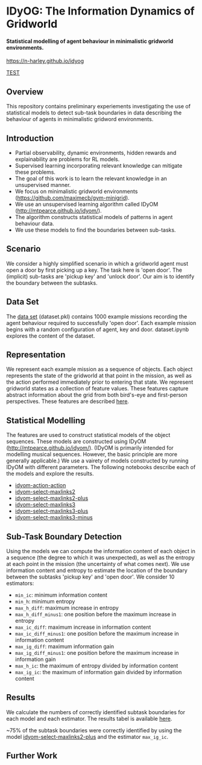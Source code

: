 # IDyOG: The Information Dynamics of Gridworld

#### Statistical modelling of agent behaviour in minimalistic gridworld environments.  

<https://n-harley.github.io/idyog>

[TEST](test.md)

## Overview

This repository contains preliminary experiements investigating the use of statistical models to detect sub-task boundaries in data describing the behaviour of agents in minimalistic gridword environments.

## Introduction

- Partial observability, dynamic environments, hidden rewards and explainability are problems for RL models. 
- Supervised learning incorporating relevant knowledge can mitigate these problems.
- The goal of this work is to learn the relevant knowledge in an unsupervised manner.
- We focus on minimalistic gridworld environments (<https://github.com/maximecb/gym-minigrid>).
- We use an unsupervised learning algorithm called IDyOM (<http://mtpearce.github.io/idyom/>).
- The algorithm constructs statistical models of patterns in agent behaviour data.
- We use these models to find the boundaries between sub-tasks.

## Scenario

We consider a highly simplified scenario in which a gridworld agent must open a door by first picking up a key. The task here is 'open door'. The (implicit) sub-tasks are 'pickup key' and 'unlock door'. Our aim is to identify the boundary between the subtasks. 

## Data Set

The [data set](https://nbviewer.jupyter.org/github/n-harley/idyog/blob/main/dataset.ipynb) (dataset.pkl) contains 1000 example missions recording the agent behaviour required to successfully 'open door'. Each example mission begins with a random configuration of agent, key and door. dataset.ipynb explores the content of the dataset. 

## Representation

We represent each example mission as a sequence of objects. Each object represents the state of the gridworld at that point in the mission, as well as the action performed immediately prior to entering that state. We represent gridworld states as a collection of feature values. These features capture abstract information about the grid from both bird's-eye and first-person perspectives. These features are described [here](https://github.com/n-harley/idyog/blob/main/representation.pdf).

## Statistical Modelling

The features are used to construct statistical models of the object sequences. These models are constructed using IDyOM (<http://mtpearce.github.io/idyom/>). (IDyOM is primarily intended for modelling musical sequences. However, the basic principle are more generally applicable.) We use a vairety of models constructed by running IDyOM with different parameters. The following notebooks describe each of the models and explore the results. 

- [idyom-action-action](./idyom-action-action.ipynb)
- [idyom-select-maxlinks2](https://nbviewer.jupyter.org/github/n-harley/idyog/blob/main/idyom-select-maxlinks2.ipynb)
- [idyom-select-maxlinks2-plus](https://nbviewer.jupyter.org/github/n-harley/idyog/blob/main/idyom-select-maxlinks2-plus.ipynb)
- [idyom-select-maxlinks3](https://nbviewer.jupyter.org/github/n-harley/idyog/blob/main/idyom-select-maxlinks3.ipynb)
- [idyom-select-maxlinks3-plus](https://nbviewer.jupyter.org/github/n-harley/idyog/blob/main/idyom-select-maxlinks3-plus.ipynb)
- [idyom-select-maxlinks3-minus](https://nbviewer.jupyter.org/github/n-harley/idyog/blob/main/idyom-select-maxlinks3-minus.ipynb)

## Sub-Task Boundary Detection

Using the models we can compute the information content of each object in a sequence (the degree to which it was unexpected), as well as the entropy at each point in the mission (the uncertainty of what comes next). We use information content and entropy to estimate the location of the boundary between the subtasks 'pickup key' and 'open door'. We consider 10 estimators:

- `min_ic`: minimum information content
- `min_h`: minimum entropy
- `max_h_diff`: maximum increase in entropy
- `max_h_diff_minus1`: one position before the maximum increase in entropy
- `max_ic_diff`: maximum increase in information content
- `max_ic_diff_minus1`: one position before the maximum increase in information content
- `max_ig_diff`: maximum information gain
- `max_ig_diff_minus1`: one position before the maximum increase in information gain
- `max_h_ic`: the maximum of entropy divided by information content
- `max_ig_ic`: the maximum of information gain divided by information content

## Results 

We calculate the numbers of correctly identified subtask boundaries for each model and each estimator. The results tabel is available [here](https://nbviewer.jupyter.org/github/n-harley/idyog/blob/main/subtask-detection.ipynb).

~75% of the subtask boundaries were correctly identified by using the model [idyom-select-maxlinks2-plus](https://nbviewer.jupyter.org/github/n-harley/idyog/blob/main/idyom-select-maxlinks2-plus.ipynb) and the estimator `max_ig_ic`.

## Further Work

